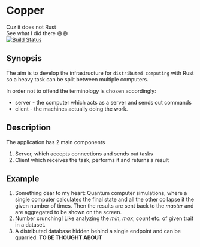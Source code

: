 # Copper
Cuz it does not Rust \
See what I did there 😄😄\
[![Build Status](https://github.com/tsvetelinkostadinv/Copper/workflows/Rust/badge.svg)](https://github.com/tsvetelinkostadinv/Copper)

## Synopsis
The aim is to develop the infrastructure for `distributed computing` with Rust so a heavy task can be split between multiple computers.

In order not to offend the terminology is chosen accordingly:
- server - the computer which acts as a server and sends out commands
- client - the machines actually doing the work.

## Description
The application has 2 main components
1. Server, which accepts connections and sends out tasks
1. Client which receives the task, performs it and returns a result

## Example
1. Something dear to my heart: Quantum computer simulations, where a single computer calculates the final state and all the other collapse it the given number of times. Then the results are sent back to the *master* and are aggregated to be shown on the screen.
1. Number crunching! Like analyzing the *min*, *max*, *count* etc. of given trait in a dataset.
1. A distributed database hidden behind a single endpoint and can be quarried. **TO BE THOUGHT ABOUT**
